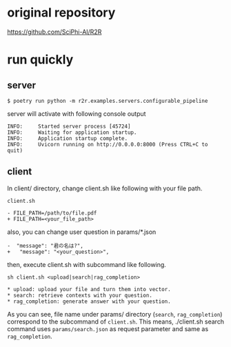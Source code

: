 # original repository
https://github.com/SciPhi-AI/R2R

# run quickly

## server

```
$ poetry run python -m r2r.examples.servers.configurable_pipeline
```

server will activate with following console output
```
INFO:     Started server process [45724]
INFO:     Waiting for application startup.
INFO:     Application startup complete.
INFO:     Uvicorn running on http://0.0.0.0:8000 (Press CTRL+C to quit)
```

## client

In client/ directory, change client.sh like following with your file path.

```
client.sh

- FILE_PATH=/path/to/file.pdf
+ FILE_PATH=<your_file_path>
```

also, you can change user question in params/*.json

```
-  "message": "君の名は?",
+   "message": "<your_question>",
```


then, execute client.sh with subcommand like following.

```
sh client.sh <upload|search|rag_completion>

* upload: upload your file and turn them into vector.
* search: retrieve contexts with your question.
* rag_completion: generate answer with your question.
```

As you can see, file name under params/ directory (`search`, `rag_completion`) correspond to the subcommand of `client.sh`.
This means, ./client.sh search command uses `params/search.json` as request parameter and same as `rag_completion`.


